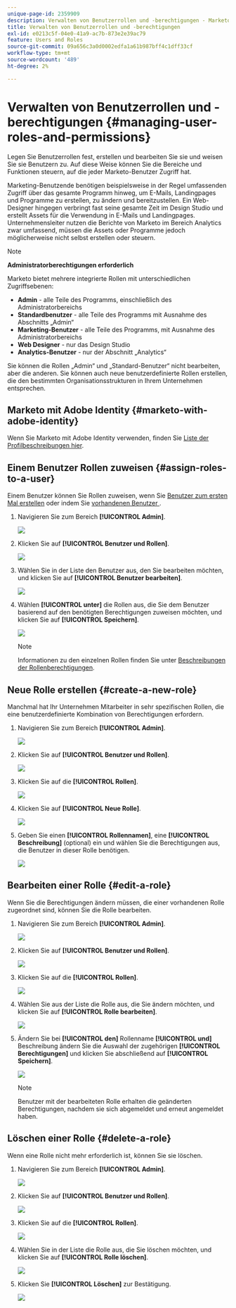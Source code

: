 ```yaml
---
unique-page-id: 2359909
description: Verwalten von Benutzerrollen und -berechtigungen - Marketo-Dokumente - Produktdokumentation
title: Verwalten von Benutzerrollen und -berechtigungen
exl-id: e0213c5f-04e0-41a9-ac7b-873e2e39ac79
feature: Users and Roles
source-git-commit: 09a656c3a0d0002edfa1a61b987bff4c1dff33cf
workflow-type: tm+mt
source-wordcount: '489'
ht-degree: 2%

---
```


# Verwalten von Benutzerrollen und -berechtigungen {#managing-user-roles-and-permissions}

Legen Sie Benutzerrollen fest, erstellen und bearbeiten Sie sie und weisen Sie sie Benutzern zu. Auf diese Weise können Sie die Bereiche und Funktionen steuern, auf die jeder Marketo-Benutzer Zugriff hat.

Marketing-Benutzende benötigen beispielsweise in der Regel umfassenden Zugriff über das gesamte Programm hinweg, um E-Mails, Landingpages und Programme zu erstellen, zu ändern und bereitzustellen. Ein Web-Designer hingegen verbringt fast seine gesamte Zeit im Design Studio und erstellt Assets für die Verwendung in E-Mails und Landingpages. Unternehmensleiter nutzen die Berichte von Marketo im Bereich Analytics zwar umfassend, müssen die Assets oder Programme jedoch möglicherweise nicht selbst erstellen oder steuern.

>[!NOTE]
>
>**Administratorberechtigungen erforderlich**

Marketo bietet mehrere integrierte Rollen mit unterschiedlichen Zugriffsebenen:

* **Admin** - alle Teile des Programms, einschließlich des Administratorbereichs
* **Standardbenutzer** - alle Teile des Programms mit Ausnahme des Abschnitts „Admin“
* **Marketing-Benutzer** - alle Teile des Programms, mit Ausnahme des Administratorbereichs
* **Web Designer** - nur das Design Studio
* **Analytics-Benutzer** - nur der Abschnitt „Analytics“

Sie können die Rollen „Admin“ und „Standard-Benutzer“ nicht bearbeiten, aber die anderen. Sie können auch neue benutzerdefinierte Rollen erstellen, die den bestimmten Organisationsstrukturen in Ihrem Unternehmen entsprechen.

## Marketo mit Adobe Identity {#marketo-with-adobe-identity}

Wenn Sie Marketo mit Adobe Identity verwenden, finden Sie [&#x200B; Liste der Profilbeschreibungen hier](/help/marketo/product-docs/administration/marketo-with-adobe-identity/adobe-identity-management-overview.md#profile-levels).

## Einem Benutzer Rollen zuweisen {#assign-roles-to-a-user}

Einem Benutzer können Sie Rollen zuweisen, wenn Sie [Benutzer zum ersten Mal erstellen](/help/marketo/product-docs/administration/users-and-roles/create-delete-edit-and-change-a-user-role.md) oder indem Sie [&#x200B; vorhandenen Benutzer &#x200B;](/help/marketo/product-docs/administration/users-and-roles/managing-marketo-users.md).

1. Navigieren Sie zum Bereich **[!UICONTROL Admin]**.

   ![](assets/managing-user-roles-and-permissions-1.png)

1. Klicken Sie auf **[!UICONTROL Benutzer und Rollen]**.

   ![](assets/managing-user-roles-and-permissions-2.png)

1. Wählen Sie in der Liste den Benutzer aus, den Sie bearbeiten möchten, und klicken Sie auf **[!UICONTROL Benutzer bearbeiten]**.

   ![](assets/managing-user-roles-and-permissions-3.png)

1. Wählen **[!UICONTROL unter]** die Rollen aus, die Sie dem Benutzer basierend auf den benötigten Berechtigungen zuweisen möchten, und klicken Sie auf **[!UICONTROL Speichern]**.

   ![](assets/managing-user-roles-and-permissions-4.png)

   >[!NOTE]
   >
   >Informationen zu den einzelnen Rollen finden Sie unter [Beschreibungen der Rollenberechtigungen](/help/marketo/product-docs/administration/users-and-roles/descriptions-of-role-permissions.md).

## Neue Rolle erstellen {#create-a-new-role}

Manchmal hat Ihr Unternehmen Mitarbeiter in sehr spezifischen Rollen, die eine benutzerdefinierte Kombination von Berechtigungen erfordern.

1. Navigieren Sie zum Bereich **[!UICONTROL Admin]**.

   ![](assets/managing-user-roles-and-permissions-5.png)

1. Klicken Sie auf **[!UICONTROL Benutzer und Rollen]**.

   ![](assets/managing-user-roles-and-permissions-6.png)

1. Klicken Sie auf die **[!UICONTROL Rollen]**.

   ![](assets/managing-user-roles-and-permissions-7.png)

1. Klicken Sie auf **[!UICONTROL Neue Rolle]**.

   ![](assets/managing-user-roles-and-permissions-8.png)

1. Geben Sie einen **[!UICONTROL Rollennamen]**, eine **[!UICONTROL Beschreibung]** (optional) ein und wählen Sie die Berechtigungen aus, die Benutzer in dieser Rolle benötigen.

   ![](assets/managing-user-roles-and-permissions-9.png)

## Bearbeiten einer Rolle {#edit-a-role}

Wenn Sie die Berechtigungen ändern müssen, die einer vorhandenen Rolle zugeordnet sind, können Sie die Rolle bearbeiten.

1. Navigieren Sie zum Bereich **[!UICONTROL Admin]**.

   ![](assets/managing-user-roles-and-permissions-10.png)

1. Klicken Sie auf **[!UICONTROL Benutzer und Rollen]**.

   ![](assets/managing-user-roles-and-permissions-11.png)

1. Klicken Sie auf die **[!UICONTROL Rollen]**.

   ![](assets/managing-user-roles-and-permissions-12.png)

1. Wählen Sie aus der Liste die Rolle aus, die Sie ändern möchten, und klicken Sie auf **[!UICONTROL Rolle bearbeiten]**.

   ![](assets/managing-user-roles-and-permissions-13.png)

1. Ändern Sie bei **[!UICONTROL den]** Rollenname **[!UICONTROL und]** Beschreibung ändern Sie die Auswahl der zugehörigen **[!UICONTROL Berechtigungen]** und klicken Sie abschließend auf **[!UICONTROL Speichern]**.

   ![](assets/managing-user-roles-and-permissions-14.png)

   >[!NOTE]
   >
   >Benutzer mit der bearbeiteten Rolle erhalten die geänderten Berechtigungen, nachdem sie sich abgemeldet und erneut angemeldet haben.

## Löschen einer Rolle {#delete-a-role}

Wenn eine Rolle nicht mehr erforderlich ist, können Sie sie löschen.

1. Navigieren Sie zum Bereich **[!UICONTROL Admin]**.

   ![](assets/managing-user-roles-and-permissions-15.png)

1. Klicken Sie auf **[!UICONTROL Benutzer und Rollen]**.

   ![](assets/managing-user-roles-and-permissions-16.png)

1. Klicken Sie auf die **[!UICONTROL Rollen]**.

   ![](assets/managing-user-roles-and-permissions-17.png)

1. Wählen Sie in der Liste die Rolle aus, die Sie löschen möchten, und klicken Sie auf **[!UICONTROL Rolle löschen]**.

   ![](assets/managing-user-roles-and-permissions-18.png)

1. Klicken Sie **[!UICONTROL Löschen]** zur Bestätigung.

   ![](assets/managing-user-roles-and-permissions-19.png)

